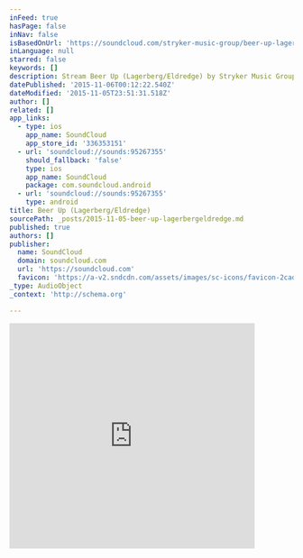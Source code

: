 ```yaml
---
inFeed: true
hasPage: false
inNav: false
isBasedOnUrl: 'https://soundcloud.com/stryker-music-group/beer-up-lagerberg-eldredge'
inLanguage: null
starred: false
keywords: []
description: Stream Beer Up (Lagerberg/Eldredge) by Stryker Music Group from desktop or your mobile device
datePublished: '2015-11-06T00:12:22.540Z'
dateModified: '2015-11-05T23:51:31.518Z'
author: []
related: []
app_links:
  - type: ios
    app_name: SoundCloud
    app_store_id: '336353151'
  - url: 'soundcloud://sounds:95267355'
    should_fallback: 'false'
    type: ios
    app_name: SoundCloud
    package: com.soundcloud.android
  - url: 'soundcloud://sounds:95267355'
    type: android
title: Beer Up (Lagerberg/Eldredge)
sourcePath: _posts/2015-11-05-beer-up-lagerbergeldredge.md
published: true
authors: []
publisher:
  name: SoundCloud
  domain: soundcloud.com
  url: 'https://soundcloud.com'
  favicon: 'https://a-v2.sndcdn.com/assets/images/sc-icons/favicon-2cadd14b.ico'
_type: AudioObject
_context: 'http://schema.org'

---
```

<iframe src="https://cdn.embedly.com/widgets/media.html?src=https%3A%2F%2Fw.soundcloud.com%2Fplayer%2F%3Furl%3Dhttps%253A%252F%252Fapi.soundcloud.com%252Ftracks%252F95267355%26auto_play%3Dfalse%26show_artwork%3Dtrue%26visual%3Dtrue%26origin%3Dtwitter&amp;src_secure=1&amp;url=https%3A%2F%2Fsoundcloud.com%2Fstryker-music-group%2Fbeer-up-lagerberg-eldredge&amp;image=https%3A%2F%2Fi1.sndcdn.com%2Favatars-000025533997-p7ubra-t500x500.jpg&amp;key=b7d04c9b404c499eba89ee7072e1c4f7&amp;type=text%2Fhtml&amp;schema=soundcloud" width="435" height="400" scrolling="no" frameborder="0" allowfullscreen="allowfullscreen" style=""></iframe>